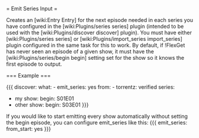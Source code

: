 = Emit Series Input =

Creates an [wiki:Entry Entry] for the next episode needed in each series you have configured in the [wiki:Plugins/series series] plugin (intended to be used with the [wiki:Plugins/discover discover] plugin). You must have either [wiki:Plugins/series series] or [wiki:Plugins/import_series import_series] plugin configured in the same task for this to work. By default, if !FlexGet has never seen an episode of a given show, it must have the [wiki:Plugins/series/begin begin] setting set for the show so it knows the first episode to output.

=== Example ===

{{{
discover:
  what:
    - emit_series: yes
  from:
    - torrentz: verified
series:
  - my show:
      begin: S01E01
  - other show:
      begin: S03E01
}}}

If you would like to start emitting every show automatically without setting the begin episode, you can configure emit_series like this:
{{{
emit_series:
  from_start: yes
}}}